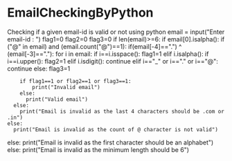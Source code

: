 # EmailCheckingByPython
Checking if a given email-id is valid or not using python
email = input("Enter email-id : ")
flag1=0
flag2=0
flag3=0
if len(email)>=6:
  if email[0].isalpha():
    if ("@" in email) and (email.count("@")==1):
      if(email[-4]==".") ^ (email[-3]=="."):
        for i in email:
          if i==i.isspace():
            flag1=1
          elif i.isalpha():
            if i==i.upper():
              flag2=1
          elif i.isdigit():
            continue
          elif i=="_" or i=="." or i=="@":
            continue
          else:
            flag3=1

        if flag1==1 or flag2==1 or flag3==1:
            print("Invalid email")
        else:
          print("Valid email")
      else:
        print("Email is invalid as the last 4 characters should be .com or .in")
    else:
      print("Email is invalid as the count of @ character is not valid")
  else:
    print("Email is invalid as the first character should be an alphabet")
else:
  print("Email is invalid as the minimum length should be 6")
